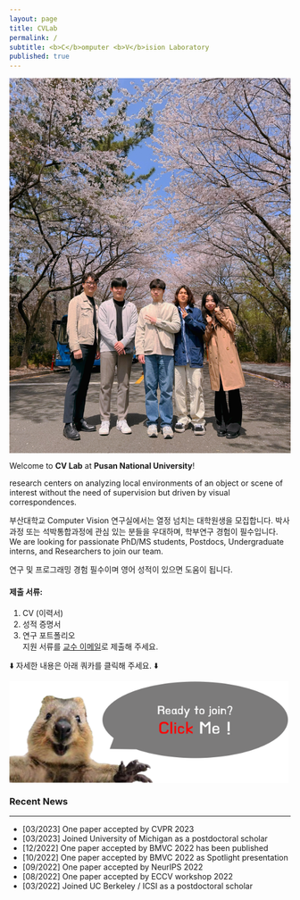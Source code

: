 ```yaml
---
layout: page
title: CVLab
permalink: /
subtitle: <b>C</b>omputer <b>V</b>ision Laboratory
published: true
---
```

<img src="https://raw.githubusercontent.com/pnu-computer-vision-lab/pnu-computer-vision-lab.github.io/main/img/240405_ga.jpeg" width="820" style="display: block; margin: 0 auto;" />


Welcome to **CV Lab** at **Pusan National University**! 

research centers on analyzing local environments of an object or scene of interest without the need of supervision but driven by visual correspondences.

부산대학교 Computer Vision 연구실에서는 열정 넘치는 대학원생을 모집합니다. 박사과정 또는 석박통합과정에 관심 있는 분들을 우대하며, 학부연구 경험이 필수입니다.  
We are looking for passionate PhD/MS students, Postdocs, Undergraduate interns, and Researchers to join our team.  

연구 및 프로그래밍 경험 필수이며 영어 성적이 있으면 도움이 됩니다.  
#### 제출 서류:
1. CV (이력서)
2. 성적 증명서
3. 연구 포트폴리오  
지원 서류를 [교수 이메일](srjeonn@pusan.ac.kr)로 제출해 주세요.

⬇️ 자세한 내용은 아래 쿼카를 클릭해 주세요. ⬇️

<a href="https://github.com/pnu-computer-vision-lab/pnu-computer-vision-lab.github.io/blob/main/people/joinus.md">
    <img src="https://raw.githubusercontent.com/pnu-computer-vision-lab/pnu-computer-vision-lab.github.io/main/img/click.png" width="500" style="display: block; margin-left: 0;" />
</a>


### Recent News
<hr>

- [03/2023] One paper accepted by CVPR 2023
- [03/2023] Joined University of Michigan as a postdoctoral scholar
- [12/2022] One paper accepted by BMVC 2022 has been published
- [10/2022] One paper accepted by BMVC 2022 as Spotlight presentation
- [09/2022] One paper accepted by NeurIPS 2022
- [08/2022] One paper accepted by ECCV workshop 2022
- [03/2022] Joined UC Berkeley / ICSI as a postdoctoral scholar


